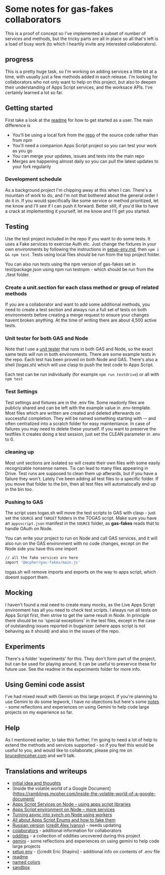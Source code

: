 # Some notes for gas-fakes collaborators 

This is a proof of concept so I've implemented a subset of number of services and methods, but the tricky parts are all in place so all that's left is a load of busy work (to which I heartily invite any interested collaborators).

## progress

This is a pretty huge task, so I'm working on adding services a little bit at a time, with usually just a few methods added in each release. I'm looking for collaborators who not only want to help on this project, but also to deepen their understanding of Apps Script services, and the worksace APIs. I've certainly learned a lot so far.

## Getting started

First take a look at the [readme](README.md) for how to get started as a user. The main difference is
- You'll be using a local fork from the [repo](https://github.com/brucemcpherson/gas-fakes) of the source code rather than from npm
- You'll need a companion Apps Script project so you can test your work as you go
- You can merge your updates, issues and tests into the main repo
- Merges are happening almost daily so you can pull the latest updates to your fork regularily


### Development schedule

As a background project I'm chipping away at this when I can. There's a mountain of work to do, and I'm not that bothered about the general order I do it in. If you would specifically like some service or method prioritized, let me know and I'll see if I can push it forward. Better still, if you'd like to have a crack at implementing it yourself, let me know and I'll get you started.


## Testing

Use the test project included in the repo if you want to do some tests. It uses a Fake services to exercise Auth etc. Just change the fixtures in your own environments by following the instructions in [setup-env.md](https://github.com/brucemcpherson/gas-fakes/blob/main/setup-env.MD), then `npm i && npm test`. Tests using local files should be run from the top project folder.

You can also run tests using the npm version of gas-fakes set in test/package.json using npm run testnpm - which should be run from the ./test folder.

### Create a unit.section for each class method or group of related methods

 If you are a collaborator and want to add some additional methods, you need to create a test section and always run a full set of tests on both environments before creating a merge request to ensure your changes havent broken anything. At the time of writing there are about 4,500 active tests.

### Unit tester for both GAS and Node

Note that I use a [unit tester](https://ramblings.mcpher.com/apps-script-test-runner-library-ported-to-node/) that runs in both GAS and Node, so the exact same tests will run in both environments. There are some example tests in the repo. Each test has been proved on both Node and GAS. There's also a shell (togas.sh) which will use clasp to push the test code to Apps Script.

Each test can be run individually (for example `npm run testdrive`) or all with `npm test`

### Test Settings

Test settings and fixtures are in the .env file. Some readonly files are publicly shared and can be left with the example value in .env-template. Most files which are written are created and deleted afterwards on successful completion. They will be named something starting with -- and often centralized into a scratch folder for easy maintentance. In case of failures you may need to delete these yourself. If you want to preserve the testfiles it creates doing a test session, just set the CLEAN parameter in .env to 0.

### cleaning up

Most unit sections are isolated so will create their own files with some easily recognizable nonsense names. Tis can lead to many files appearing in Drive. Test runs are supposed to clean them up afterards, but if you have a failure they won't. Lately I've been adding all test files to a specific folder. If you move that folder to the bin, then all test files will automatocally end up in the bin too.

### Pushing to GAS

The script uses togas.sh will move the test scripts to GAS with clasp - just set the `SOURCE` and `TARGET` folders in the TOGAS script. Make sure you have an `appsscript.json` manifest in the `SOURCE` folder, as **gas-fakes** reads that to handle OAuth on Node.

You can write your project to run on Node and call GAS services, and it will also run on the GAS environment with no code changes, except on the Node side you have this one import

```sh
// all the fake services are here
import '@mcpher/gas-fakes/main.js'
```

togas.sh will remove imports and exports on the way to apps script, which doesnt support them.

## Mocking

I haven't found a real need to create many mocks, as the Live Apps Script environment has all you need to check test scripts. I always run all tests on Apps Script first, then strive to get the same result in Node. In principle there should be no 'special exceptions' in the test files, except in the case of outstanding issues reported in buganizer (where apps script is not behaving as it should) and also in the issues of the repo.

## Experiments

There's a folder 'experiments' for this. They don't form part of the project, but can be used for playing around. It can be useful to preservce these for future use. See the readme in the experiments folder for more info.

## Using Gemini code assist

I've had mixed result with Gemini on this large project. If you're planning to use Gemini to do some legwork, I have no objections but here's some [notes](gemini.md) - some reflections and experiences on using Gemini to help code large projects on my experience so far.

## Help

As I mentioned earlier, to take this further, I'm going to need a lot of help to extend the methods and services supported - so if you feel this would be useful to you, and would like to collaborate, please ping me on [bruce@mcpher.com](mailto:bruce@mcpher.com) and we'll talk.

## Translations and writeups

- [initial idea and thoughts](https://ramblings.mcpher.com/a-proof-of-concept-implementation-of-apps-script-environment-on-node/)
- [Inside the volatile world of a Google Document](https://ramblings.mcpher.com/inside-the-volatile-world-of-a-google-document/
- [Apps Script Services on Node – using apps script libraries](https://ramblings.mcpher.com/apps-script-services-on-node-using-apps-script-libraries/)
- [Apps Script environment on Node – more services](https://ramblings.mcpher.com/apps-script-environment-on-node-more-services/)
- [Turning async into synch on Node using workers](https://ramblings.mcpher.com/turning-async-into-synch-on-node-using-workers/)
- [All about Apps Script Enums and how to fake them](https://ramblings.mcpher.com/all-about-apps-script-enums-and-how-to-fake-them/)
- [Russian version](README.RU.md) ([credit Alex Ivanov](https://github.com/oshliaer)) - needs updating
- [colaborators](collaborators.md) - additional information for collaborators
- [oddities](oddities.md) - a collection of oddities uncovered during this project
- [gemini](gemini.md) - some reflections and experiences on using gemini to help code large projects
- [setup env](setup-env.md) - ([credit Eric Shapiro] - additional info on contents of .env file
- [readme](README.md)
- [named colors](named-colors.md)
- [sandbox](sandbox.md)

